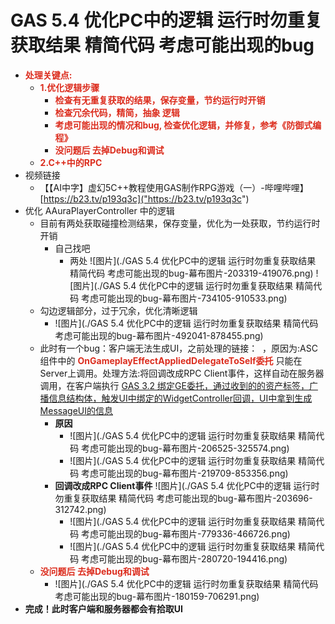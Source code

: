 # GAS 5.4 优化PC中的逻辑 运行时勿重复获取结果 精简代码 考虑可能出现的bug
- <font color=#DC2D1E>**处理关键点:**</font>
    - <font color=#DC2D1E>**1.优化逻辑步骤**</font>
        - <font color=#DC2D1E>**检查有无重复获取的结果，保存变量，节约运行时开销**</font>
        - <font color=#DC2D1E>**检查冗余代码，精简，抽象 逻辑**</font>
        - <font color=#DC2D1E>**考虑可能出现的情况和bug,  检查优化逻辑，并修复，参考《防御式编程》**</font>
        - <font color=#DC2D1E>**没问题后 去掉Debug和调试**</font>
    - <font color=#DC2D1E>**2.C++中的RPC**</font>
- 视频链接
    - 【【AI中字】虚幻5C++教程使用GAS制作RPG游戏（一）-哔哩哔哩】 [https://b23.tv/p193q3c]("https://b23.tv/p193q3c")
- 优化 AAuraPlayerController 中的逻辑
    - 目前有两处获取碰撞检测结果，保存变量，优化为一处获取，节约运行时开销
        - 自己找吧
            - 两处 ![图片](./GAS 5.4 优化PC中的逻辑 运行时勿重复获取结果 精简代码 考虑可能出现的bug-幕布图片-203319-419076.png) ![图片](./GAS 5.4 优化PC中的逻辑 运行时勿重复获取结果 精简代码 考虑可能出现的bug-幕布图片-734105-910533.png)
    - 勾边逻辑部分，过于冗余，优化清晰逻辑
        -  ![图片](./GAS 5.4 优化PC中的逻辑 运行时勿重复获取结果 精简代码 考虑可能出现的bug-幕布图片-492041-878455.png)
    - 此时有一个bug：客户端无法生成UI，之前处理的链接： ​ ​  ，原因为:ASC组件中的 <font color=#DC2D1E>**OnGameplayEffectAppliedDelegateToSelf委托**</font> 只能在Server上调用。处理方法:将回调改成RPC Client事件，这样自动在服务器调用，在客户端执行 [GAS 3.2 绑定GE委托，通过收到的的资产标签，广播信息结构体，触发UI中绑定的WidgetController回调，UI中拿到生成MessageUI的信息]("https://mubu.com/doc7RVlZQFR2M0")
        - **原因**
            -  ![图片](./GAS 5.4 优化PC中的逻辑 运行时勿重复获取结果 精简代码 考虑可能出现的bug-幕布图片-206525-325574.png)
            -  ![图片](./GAS 5.4 优化PC中的逻辑 运行时勿重复获取结果 精简代码 考虑可能出现的bug-幕布图片-219709-853356.png)
        - **回调改成RPC Client事件** ![图片](./GAS 5.4 优化PC中的逻辑 运行时勿重复获取结果 精简代码 考虑可能出现的bug-幕布图片-203696-312742.png)
            -  ![图片](./GAS 5.4 优化PC中的逻辑 运行时勿重复获取结果 精简代码 考虑可能出现的bug-幕布图片-779336-466726.png)
            -  ![图片](./GAS 5.4 优化PC中的逻辑 运行时勿重复获取结果 精简代码 考虑可能出现的bug-幕布图片-280720-194416.png)
    - <font color=#DC2D1E>**没问题后 去掉Debug和调试**</font>
        -  ![图片](./GAS 5.4 优化PC中的逻辑 运行时勿重复获取结果 精简代码 考虑可能出现的bug-幕布图片-180159-706291.png)
- **完成！此时客户端和服务器都会有拾取UI**